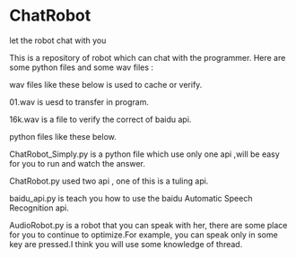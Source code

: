 # ChatRobot
let the robot chat with you

This is a repository of robot which can chat with the programmer.
Here are some python files and some wav files :


wav files like these below is used to cache or verify.

01.wav	is uesd to transfer in program.

16k.wav	is a file to verify the correct of baidu api.


python files like these below.

ChatRobot_Simply.py	is a python file which use only one api ,will be easy for you to run and watch the answer. 

ChatRobot.py used two api , one of this is a tuling api.

baidu_api.py	is teach you how to use the baidu Automatic Speech Recognition api. 

AudioRobot.py	is a robot that you can speak with her, there are some place for you to continue to optimize.For example, you can speak 
only in some key are pressed.I think you will use some knowledge of thread.
 
